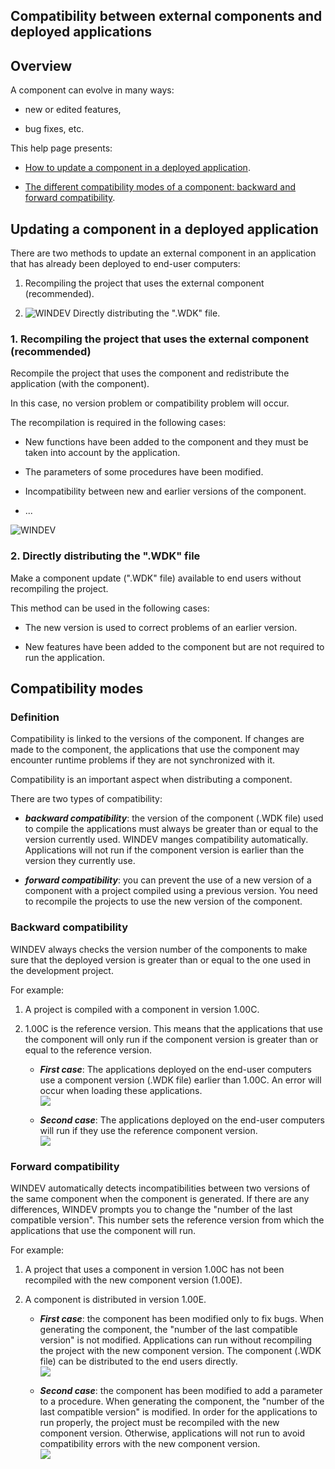 
## Compatibility between external components and deployed applications
			



<a name="NOTE1"></a>
<a name="NOTE1_1"></a>


## Overview
<a name="overview_ELTTEXTE000167"></a>
A component can evolve in many ways:

- new or edited features,

- bug fixes, etc.




This help page presents:

- [How to update a component in a deployed application](#NOTE2_1).

- [The different compatibility modes of a component: backward and forward compatibility](#NOTE3_1).




<a name="NOTE2"></a>
<a name="NOTE2_1"></a>


## Updating a component in a deployed application
<a name="updating_component_deployed_application_ELTTEXTE000191"></a>
There are two methods to update an external component in an application that has already been deployed to end-user computers:

1. Recompiling the project that uses the external component (recommended).

2. ![WINDEV](https://doc.pcsoft.fr/ext/images/us/WD.png) Directly distributing the ".WDK" file.



<a name="NOTE2_2"></a>


### 1. Recompiling the project that uses the external component (recommended)
<a name="1_recompiling_the_project_that_uses_the_external_component_recommended_ELTPARAGRAPHE000039"></a>

Recompile the project that uses the component and redistribute the application (with the component).

In this case, no version problem or compatibility problem will occur.

The recompilation is required in the following cases:

- New functions have been added to the component and they must be taken into account by the application.

- The parameters of some procedures have been modified.

- Incompatibility between new and earlier versions of the component.

- ...



<a name="NOTE2_3"></a>
![WINDEV](https://doc.pcsoft.fr/ext/images/us/WD.png) 

### 2. Directly distributing the ".WDK" file
<a name="2_directly_distributing_the_wdk_file_ELTPARAGRAPHE000057"></a>

Make a component update (".WDK" file) available to end users without recompiling the project.

This method can be used in the following cases:

- The new version is used to correct problems of an earlier version.

- New features have been added to the component but are not required to run the application.




<a name="NOTE3"></a>
<a name="NOTE3_1"></a>


## Compatibility modes
<a name="compatibility_modes_ELTTEXTE000227"></a>


### Definition
<a name="definition_ELTPARAGRAPHE000071"></a>

Compatibility is linked to the versions of the component. If changes are made to the component, the applications that use the component may encounter runtime problems if they are not synchronized with it.

Compatibility is an important aspect when distributing a component.

There are two types of compatibility:

- ***backward compatibility***: the version of the component (.WDK file) used to compile the applications must always be greater than or equal to the version currently used. WINDEV manges compatibility automatically. Applications will not run if the component version is earlier than the version they currently use.

- ***forward compatibility***: you can prevent the use of a new version of a component with a project compiled using a previous version. You need to recompile the projects to use the new version of the component.



<a name="NOTE3_2"></a>


### Backward compatibility
<a name="backward_compatibility_ELTPARAGRAPHE000085"></a>

WINDEV always checks the version number of the components to make sure that the deployed version is greater than or equal to the one used in the development project.

For example:

1. A project is compiled with a component in version 1.00C.

2. 1.00C is the reference version. This means that the applications that use the component will only run if the component version is greater than or equal to the reference version.

	- ***First case***: The applications deployed on the end-user computers use a component version (.WDK file) earlier than 1.00C. An error will occur when loading these applications.<br>![](https://doc.pcsoft.fr/en-US/images/image.awp?langid=3&name=AppC_CompoA_MarchePascopier.gif)


	- ***Second case***: The applications deployed on the end-user computers will run if they use the reference component version.<br>![](https://doc.pcsoft.fr/en-US/images/image.awp?langid=3&name=AppC_CompoC_Marchecopier.jpg)



<a name="NOTE3_3"></a>


### Forward compatibility
<a name="forward_compatibility_ELTPARAGRAPHE000104"></a>

WINDEV automatically detects incompatibilities between two versions of the same component when the component is generated. If there are any differences, WINDEV prompts you to change the "number of the last compatible version". This number sets the reference version from which the applications that use the component will run.

For example:

1. A project that uses a component in version 1.00C has not been recompiled with the new component version (1.00E).

2. A component is distributed in version 1.00E.

	- ***First case***: the component has been modified only to fix bugs. When generating the component, the "number of the last compatible version" is not modified.
			Applications can run without recompiling the project with the new component version. The component (.WDK file) can be distributed to the end users directly.<br>![](https://doc.pcsoft.fr/en-US/images/image.awp?langid=3&name=AppC_CompoE_Marchecopier.jpg)


	- ***Second case***: the component has been modified to add a parameter to a procedure. When generating the component, the "number of the last compatible version" is modified.
			In order for the applications to run properly, the project must be recompiled with the new component version. Otherwise, applications will not run to avoid compatibility errors with the new component version.<br>![](https://doc.pcsoft.fr/en-US/images/image.awp?langid=3&name=AppC_CompoE_MarchePascopier.jpg)





